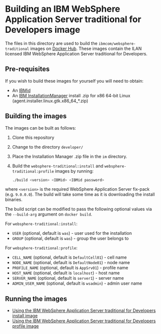 # Building an IBM WebSphere Application Server traditional for Developers image

The files in this directory are used to build the `ibmcom/websphere-traditional` images on [Docker Hub](https://hub.docker.com/r/ibmcom/websphere-traditional/). These images contain the ILAN licensed IBM WebSphere Application Server traditional for Developers.

## Pre-requisites

If you wish to build these images for yourself you will need to obtain:
* An [IBMid](http://www.ibm.com/account/us-en/signup/register.html)
* An [IBM InstallationManager](http://www-01.ibm.com/support/docview.wss?uid=swg27025142) install .zip for x86 64-bit Linux (agent.installer.linux.gtk.x86_64_*.zip)

## Building the images

The images can be built as follows:

1. Clone this repository
2. Change to the directory `developer/`
3. Place the Installation Manager .zip file in the `im` directory.
4. Build the `websphere-traditional:install` and `websphere-traditional:profile` images by running:

    ```bash
    ./build <version> <IBMid> <IBMid password>
    ```
  where `<version>` is the required WebSphere Application Server fix-pack (e.g. `9.0.0.0`). The build will take some time as it is downloading the install binaries.

The build script can be modified to pass the following optional values via the `--build-arg` argument on `docker build`.

For `websphere-traditional:install`:
* `USER` (optional, default is `was`) - user used for the installation
* `GROUP` (optional, default is `was`) - group the user belongs to

For `websphere-traditional:profile`:
* `CELL_NAME` (optional, default is `DefaultCell01`) - cell name
* `NODE_NAME` (optional, default is `DefaultNode01`) - node name
* `PROFILE_NAME` (optional, default is `AppSrv01`) - profile name
* `HOST_NAME` (optional, default is `localhost`) - host name
* `SERVER_NAME` (optional, default is `server1`) - server name
* `ADMIN_USER_NAME` (optional, default is `wsadmin`) - admin user name

## Running the images

* [Using the IBM WebSphere Application Server traditional for Developers install image](Run-install-image.md)
* [Using the IBM WebSphere Application Server traditional for Developers profile image](Run-profile-image.md)
